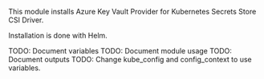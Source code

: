 This module installs Azure Key Vault Provider for 
Kubernetes Secrets Store CSI Driver.

Installation is done with Helm.

TODO: Document variables
TODO: Document module usage
TODO: Document outputs
TODO: Change kube_config and config_context to use variables.